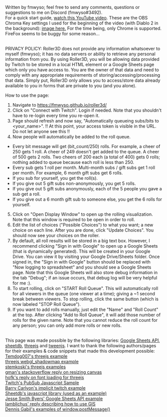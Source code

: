 Written by fmwyso; feel free to send any comments, questions or suggestions to me on Discord (fmwyso#3492).
<br />
For a quick start guide, <a href="https://www.youtube.com/watch?v=eabQi0bLK0M">watch this YouTube video</a>. These are the OBS Chroma Key settings I used for the beginning of the video (with Diablo 2 in the background): <a href="https://imgur.com/a/joxL0ae">image here.</a> For the time being, only Chrome is supported. FireFox seems to be buggy for some reason...
<br /><br />

PRIVACY POLICY: Roller3D does not provide any information whatsoever to myself (fmwyso); it has no data servers or ability to retrieve any personal information from you. By using Roller3D, you will be allowing data provided by Twitch to be stored in a local HTML element or a Google Sheets page which only you have access to. You are the owner of that data and need to comply with any appropriate requirements of storing/accessing/processing that data. Simply put, Roller3D only allows you to access/store data already available to you in forms that are private to you (and you alone). 

How to use the page:
1) Navigate to https://fmwyso.github.io/roller3d/
2) Click on "Connect with Twitch". Login if needed. Note that you shouldn't have to re-login every time you re-open it. 
3) Page should refresh and now say, "Automatically queueing subs/bits to <your_name>". !! At this point, your access token is visible in the URL. Do not let anyone see this !!
4) Now people will automatically be added to the roll queue.
 - Every bit message will get (bit_count/250) rolls. For example, a cheer of 250 gets 1 roll. A cheer of 249 doesn't get added to the queue. A cheer of 500 gets 2 rolls. Two cheers of 200 each (a total of 400) gets 0 rolls; nothing added to queue because each roll is less than 250. 
 - Every sub gets 1 roll per month. Multi-month subs / gift subs get 1 roll per month. For example, 6 month gift subs get 6 rolls.
  - If you sub for yourself, you get the roll(s).
  - If you give out 5 gift subs non-anonymously, you get 5 rolls. 
  - If you give out 5 gift subs anonymously, each of the 5 people you gave a sub get a roll. 
  - If you give out a 6 month gift sub to someone else, you get the 6 rolls for yourself. 
5) Click on "Open Display Window" to open up the rolling visualization. Note that this window is required to be open in order to roll.
6) Edit the list of choices ("Possible Choices") to what you want; a new choice on each line. After you are done, click "Update Choices". You should now see your choices on the roller. 
7) By default, all roll results will be stored in a big text box. However, I recommend clicking "Sign in with Google" to open up a Google Sheets (that is dynamically generated). This will be created in your Google Drive. You can view it by visiting your Google Drive/Sheets folder. Once signed in, the "Sign in with Google" button should be replaced with "Now logging to spreadsheet" and you should see a Google Sheets page. Note that this Google Sheets will also store debug information in the tab "Debug"; if an issue occurs, that debug log will be very helpful for me :).
8) To start rolling, click on "START Roll Queue". This will automatically roll for all viewers in the queue (one viewer at a time); giving a ~1 second break between viewers. To stop rolling, click the same button (which is now labeled "STOP Roll Queue"). 
9) If you want to add rolls manually, just edit the "Name" and "Roll Count" at the top. After clicking "Add to Roll Queue", it will add those number of rolls for the given name. Note that you cannot reduce the roll count for any person; you can only add more rolls or new rolls. 
<br />
This page was made possible by the following libraries: <a href="https://developers.google.com/sheets/api/guides/concepts">Google Sheets API</a>, <a href="https://docs.sheetdb.io/">sheetdb</a>, <a href="https://threejs.org/">threejs</a> and <a href="https://createjs.com/tweenjs">tweenjs</a>. 
I want to thank the following authors/pages for their examples & code snippets that made this development possible:
<br />
<a href="https://threejs.org/examples/?q=bloom#webgl_postprocessing_unreal_bloom_selective">Temdog007's threejs example</a>
<br />
<a href="https://threejs.org/examples/webgl_shadowmap.html">threejs webgl_shadowmap example</a>
<br />
<a href="http://stemkoski.github.io/Three.js/index.html">stemkoski's threejs examples</a>
<br />
<a href="https://stackoverflow.com/questions/29884485/threejs-canvas-size-based-on-container">gman's stackoverflow reply on resizing canvas</a>
<br />
<a href="https://discourse.threejs.org/t/load-font-into-global-variable-efficiency/31608/2">hofk's reply on font loading for threejs</a>
<br />
<a href="https://github.com/twitchdev/pubsub-javascript-sample/blob/main/main.js">Twitch's PubSub Javascript Sample</a>
<br />
<a href="https://barrycarlyon.github.io/twitch_misc/authentication/implicit_auth/">Barry Carlyon's implicit twitch example</a>
<br />
<a href="https://github.com/sheetdb/sheetdb-js">Sheetdb's javascript library (used as an example)</a>
<br />
<a href="https://dev.to/jessesbyers/create-a-google-sheet-and-write-data-using-the-google-sheets-api-1mac">Jesse Smith Byers' Google Sheets API example</a>
<br />
<a href="https://stackoverflow.com/a/70772647">Iamblichus' reply describing how to use GIS</a>
<br />
<a href="https://scriptverse.academy/tutorials/html5-window-postmessage.html">Dennis Gabil's examples of window.postMessage()</a>